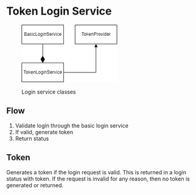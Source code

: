 # Token Login Service

<figure><img src="../../../.gitbook/assets/login_token_service.drawio.png" alt=""><figcaption><p>Login service classes</p></figcaption></figure>

## Flow

1. Validate login through the basic login service
2. If valid, generate token
3. Return status

## Token

Generates a token if the login request is valid. This is returned in a login status with token. If the request is invalid for any reason, then no token is generated or returned.
